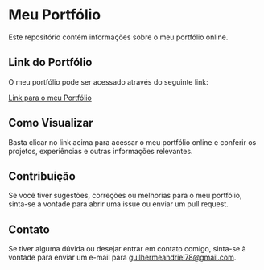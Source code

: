 # Meu Portfólio

Este repositório contém informações sobre o meu portfólio online. 

## Link do Portfólio

O meu portfólio pode ser acessado através do seguinte link:

[Link para o meu Portfólio](https://guilherme-andriel.github.io/MeuPortfolio/)

## Como Visualizar

Basta clicar no link acima para acessar o meu portfólio online e conferir os projetos, experiências e outras informações relevantes.

## Contribuição

Se você tiver sugestões, correções ou melhorias para o meu portfólio, sinta-se à vontade para abrir uma issue ou enviar um pull request.

## Contato

Se tiver alguma dúvida ou desejar entrar em contato comigo, sinta-se à vontade para enviar um e-mail para [guilhermeandriel78@gmail.com](mailto:guilhermeandriel78@gmail.com).
